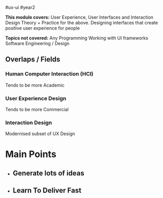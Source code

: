 #ux-ui #year2

**This module covers:**
User Experience, User Interfaces and Interaction Design
Theory + Practice for the above.
Designing interfaces that create positive user experience for people

**Topics not covered:**
Any Programming
Working with UI frameworks
Software Engineering / Design

## Overlaps / Fields
### Human Computer Interaction (HCI)
Tends to be more Academic

### User Experience Design
Tends to be more Commercial

### Interaction Design
Modernised subset of UX Design

# Main Points

- ## Generate lots of ideas
- ## Learn To Deliver Fast

